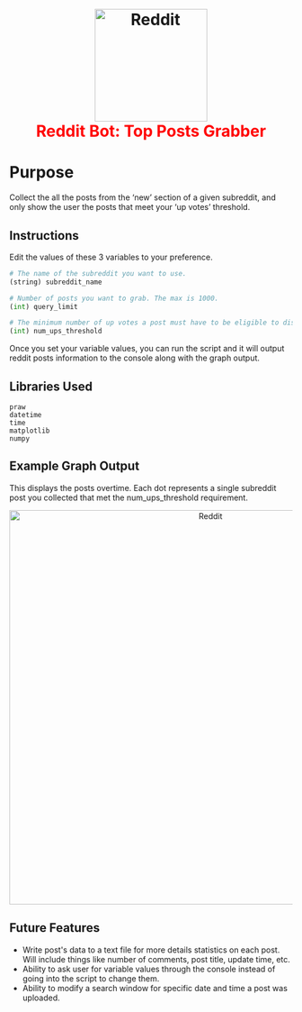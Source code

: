 <h1 align="center">
  <br>
  <img src="https://raw.githubusercontent.com/tinyqubit/RedditBot_TopPosts/master/Images/Reddit_Logo.png" alt="Reddit" width="200">
  </br>
  <font color="red">Reddit Bot: Top Posts Grabber</font>
  <br>
</h1>

# Purpose
Collect the all the posts from the ‘new’ section of a given subreddit, and only show the user the posts that meet your ‘up votes’ threshold.

## Instructions
Edit the values of these 3 variables to your preference.
```python
# The name of the subreddit you want to use.
(string) subreddit_name

# Number of posts you want to grab. The max is 1000.
(int) query_limit

# The minimum number of up votes a post must have to be eligible to display on graph.
(int) num_ups_threshold
```

Once you set your variable values, you can run the script and it will output reddit posts information to the console along with the graph output.

## Libraries Used
```
praw
datetime
time
matplotlib
numpy
```

## Example Graph Output
This displays the posts overtime. Each dot represents a single subreddit post you collected that met the num_ups_threshold requirement.
<p align="center">
<img src="https://raw.githubusercontent.com/tinyqubit/RedditBot_TopPosts/master/Images/Example_Plot_1.png" alt="Reddit" width="700">
</p>

## Future Features
- Write post's data to a text file for more details statistics on each post. Will include things like number of comments, post title, update time, etc.
- Ability to ask user for variable values through the console instead of going into the script to change them.
- Ability to modify a search window for specific date and time a post was uploaded.
